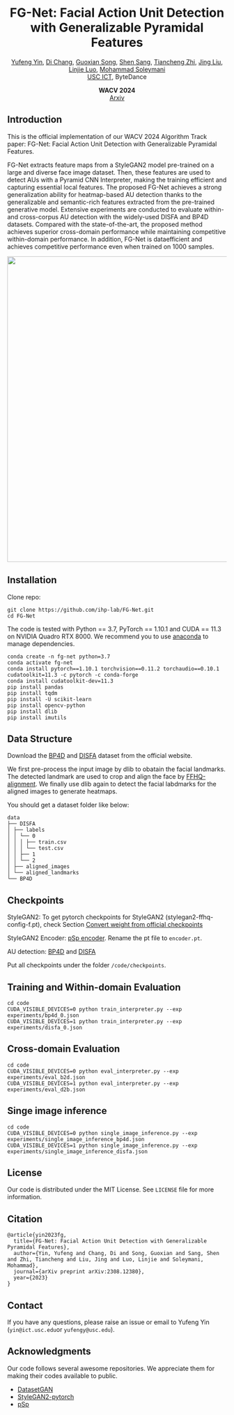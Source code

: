 <div align="center">
  <h1 align="center">FG-Net: Facial Action Unit Detection with Generalizable Pyramidal Features</h1>

  <p align="center">

<a href="https://yufengyin.github.io/">
    Yufeng Yin</a>,
<a href="https://boese0601.github.io/">
    Di Chang</a>,
<a href="https://guoxiansong.github.io/homepage/index.html">
    Guoxian Song</a>,
<a href="https://ssangx.github.io/">
    Shen Sang</a>,
<a href="https://tiancheng-zhi.github.io/">
    Tiancheng Zhi</a>,
<a href="https://www.jingliu.net/">
    Jing Liu</a>,
<a href="http://linjieluo.com/">
    Linjie Luo</a>,
<a href="https://people.ict.usc.edu/~soleymani/">
    Mohammad Soleymani</a>
<br>
<a href="https://ict.usc.edu/">USC ICT</a>, ByteDance

<strong>WACV 2024</strong>
<br/>
<a href="https://arxiv.org/pdf/2308.12380.pdf">Arxiv</a>
<br/>
</p>
</div>

## Introduction

This is the official implementation of our WACV 2024 Algorithm Track paper: FG-Net: Facial Action Unit Detection with Generalizable Pyramidal Features.

FG-Net extracts feature maps from a StyleGAN2 model pre-trained on a large and diverse face image dataset. Then, these features are used to detect AUs with a Pyramid CNN Interpreter, making the training efficient and capturing essential local features. The proposed FG-Net achieves a strong generalization ability for heatmap-based AU detection thanks to the generalizable and semantic-rich features extracted from the pre-trained generative model. Extensive experiments are conducted to evaluate within- and cross-corpus AU detection with the widely-used DISFA and BP4D datasets. Compared with the state-of-the-art, the proposed method achieves superior cross-domain performance while maintaining competitive within-domain performance. In addition, FG-Net is dataefficient and achieves competitive performance even when trained on 1000 samples.

<p align="center">
  <img src="https://github.com/ihp-lab/FG-Net/blob/main/pipeline.png" width="700px" />
</p>

## Installation
Clone repo:
```
git clone https://github.com/ihp-lab/FG-Net.git
cd FG-Net
```

The code is tested with Python == 3.7, PyTorch == 1.10.1 and CUDA == 11.3 on NVIDIA Quadro RTX 8000. We recommend you to use [anaconda](https://www.anaconda.com/) to manage dependencies.

```
conda create -n fg-net python=3.7
conda activate fg-net
conda install pytorch==1.10.1 torchvision==0.11.2 torchaudio==0.10.1 cudatoolkit=11.3 -c pytorch -c conda-forge
conda install cudatoolkit-dev=11.3
pip install pandas
pip install tqdm
pip install -U scikit-learn
pip install opencv-python
pip install dlib
pip install imutils
```

## Data Structure
Download the [BP4D](https://www.cs.binghamton.edu/~lijun/Research/3DFE/3DFE_Analysis.html) and [DISFA](http://mohammadmahoor.com/disfa/) dataset from the official website.

We first pre-process the input image by dlib to obatain the facial landmarks. The detected landmark are used to crop and align the face by [FFHQ-alignment](https://github.com/happy-jihye/FFHQ-Alignment). We finally use dlib again to detect the facial labdmarks for the aligned images to generate heatmaps.

You should get a dataset folder like below:

```
data
├── DISFA
│ ├── labels
│ │ └── 0
│ │ │ ├── train.csv
│ │ │ └── test.csv
│ │ ├── 1
│ │ └── 2
│ ├── aligned_images
│ └── aligned_landmarks
└── BP4D
```

## Checkpoints
StyleGAN2:
To get pytorch checkpoints for StyleGAN2 (stylegan2-ffhq-config-f.pt), check Section [Convert weight from official checkpoints](https://github.com/rosinality/stylegan2-pytorch/tree/master)

StyleGAN2 Encoder:
[pSp encoder](https://drive.google.com/file/d/1bMTNWkh5LArlaWSc_wa8VKyq2V42T2z0/view?pli=1). Rename the pt file to `encoder.pt`.

AU detection:
[BP4D](https://drive.google.com/file/d/1mwOq1gceGTKvcxN0EJywY9VTuXvASgUZ/view?usp=sharing) and [DISFA](https://drive.google.com/file/d/1wTeqUNkhi-ONXXFJ4K6AozyOxyHTHog-/view?usp=sharing)

Put all checkpoints under the folder `/code/checkpoints`.

## Training and Within-domain Evaluation
```
cd code
CUDA_VISIBLE_DEVICES=0 python train_interpreter.py --exp experiments/bp4d_0.json
CUDA_VISIBLE_DEVICES=1 python train_interpreter.py --exp experiments/disfa_0.json
```

## Cross-domain Evaluation
```
cd code
CUDA_VISIBLE_DEVICES=0 python eval_interpreter.py --exp experiments/eval_b2d.json
CUDA_VISIBLE_DEVICES=1 python eval_interpreter.py --exp experiments/eval_d2b.json
```

## Singe image inference
```
cd code
CUDA_VISIBLE_DEVICES=0 python single_image_inference.py --exp experiments/single_image_inference_bp4d.json
CUDA_VISIBLE_DEVICES=1 python single_image_inference.py --exp experiments/single_image_inference_disfa.json
```

## License
Our code is distributed under the MIT License. See `LICENSE` file for more information.

## Citation
```
@article{yin2023fg,
  title={FG-Net: Facial Action Unit Detection with Generalizable Pyramidal Features},
  author={Yin, Yufeng and Chang, Di and Song, Guoxian and Sang, Shen and Zhi, Tiancheng and Liu, Jing and Luo, Linjie and Soleymani, Mohammad},
  journal={arXiv preprint arXiv:2308.12380},
  year={2023}
}
```

## Contact
If you have any questions, please raise an issue or email to Yufeng Yin (`yin@ict.usc.edu`or `yufengy@usc.edu`).

## Acknowledgments
Our code follows several awesome repositories. We appreciate them for making their codes available to public.

- [DatasetGAN](https://github.com/nv-tlabs/datasetGAN_release/)
- [StyleGAN2-pytorch](https://github.com/rosinality/stylegan2-pytorch/tree/master)
- [pSp](https://github.com/eladrich/pixel2style2pixel)
